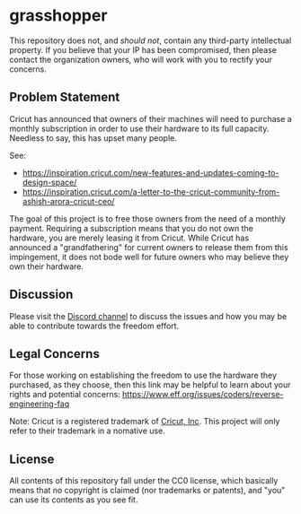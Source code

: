 # grasshopper

This repository does not, and *should not*, contain any third-party intellectual property.
If you believe that your IP has been compromised, then please contact the organization owners,
who will work with you to rectify your concerns.

## Problem Statement
Cricut has announced that owners of their machines will need to purchase a monthly
subscription in order to use their hardware to its full capacity. Needless to say,
this has upset many people.

See:
* https://inspiration.cricut.com/new-features-and-updates-coming-to-design-space/
* https://inspiration.cricut.com/a-letter-to-the-cricut-community-from-ashish-arora-cricut-ceo/

The goal of this project is to free those owners from the need of a monthly payment.
Requiring a subscription means that you do not own the hardware, you are merely
leasing it from Cricut. While Cricut has announced a "grandfathering" for current
owners to release them from this impingement, it does not bode well for future owners
who may believe they own their hardware.

## Discussion
Please visit the [Discord channel](https://discord.com/invite/YWtmzsEPys) to discuss
the issues and how you may be able to contribute towards the freedom effort.

## Legal Concerns
For those working on establishing the freedom to use the hardware they purchased,
as they choose, then this link may be helpful to learn about your rights and
potential concerns:
https://www.eff.org/issues/coders/reverse-engineering-faq

Note: Cricut is a registered trademark of [Cricut, Inc](https://cricut.com/).
This project will only refer to their trademark in a nomative use.

## License
All contents of this repository fall under the CC0 license, which basically means that
no copyright is claimed (nor trademarks or patents), and "you" can use its contents
as you see fit.
